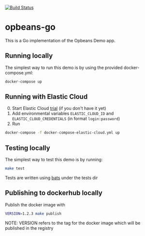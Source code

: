 [![Build Status](https://apm-ci.elastic.co/job/apm-agent-go/job/opbeans-go-mbp/job/master/badge/icon)](https://apm-ci.elastic.co/job/apm-agent-go/job/opbeans-go-mbp/job/master/)

# opbeans-go

This is a Go implementation of the Opbeans Demo app.

## Running locally

The simplest way to run this demo is by using the
provided docker-compose.yml:

```bash
docker-compose up
```

## Running with Elastic Cloud

0. Start Elastic Cloud [trial](https://www.elastic.co/cloud/elasticsearch-service/signup) (if you don't have it yet)
1. Add environmental variables `ELASTIC_CLOUD_ID` and `ELASTIC_CLOUD_CREDENTIALS` (in format `login:password`)
2. Run
```bash
docker-compose -f docker-compose-elastic-cloud.yml up
```

## Testing locally

The simplest way to test this demo is by running:

```bash
make test
```

Tests are written using [bats](https://github.com/sstephenson/bats) under the tests dir

## Publishing to dockerhub locally

Publish the docker image with

```bash
VERSION=1.2.3 make publish
```

NOTE: VERSION refers to the tag for the docker image which will be published in the registry
